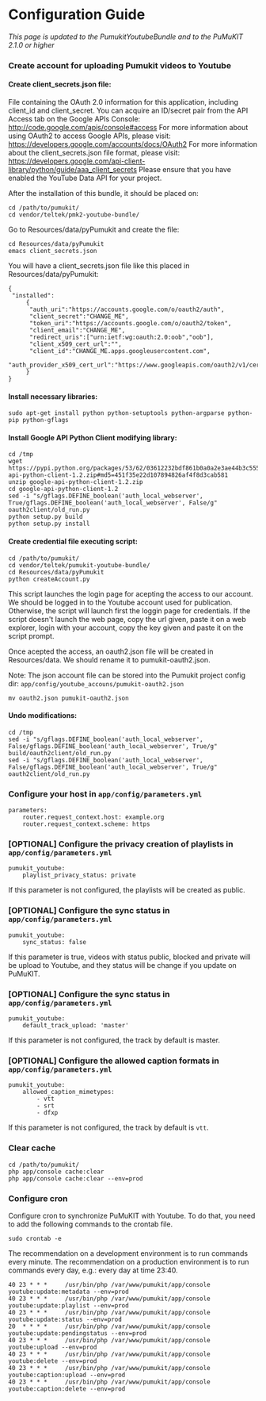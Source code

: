 Configuration Guide
===================

*This page is updated to the PumukitYoutubeBundle and to the PuMuKIT 2.1.0 or higher*

### Create account for uploading Pumukit videos to Youtube

#### Create client_secrets.json file:

File containing the OAuth 2.0 information for this application, including client_id and client_secret. You can acquire an ID/secret pair from the API Access tab on the Google APIs Console:
http://code.google.com/apis/console#access
For more information about using OAuth2 to access Google APIs, please visit:
https://developers.google.com/accounts/docs/OAuth2
For more information about the client_secrets.json file format, please visit:
https://developers.google.com/api-client-library/python/guide/aaa_client_secrets
Please ensure that you have enabled the YouTube Data API for your project.

After the installation of this bundle, it should be placed on:

```
cd /path/to/pumukit/
cd vendor/teltek/pmk2-youtube-bundle/
```

Go to Resources/data/pyPumukit and create the file:

```
cd Resources/data/pyPumukit
emacs client_secrets.json
```

You will have a client_secrets.json file like this placed in Resources/data/pyPumukit:

```
{
 "installed":
     {
      "auth_uri":"https://accounts.google.com/o/oauth2/auth",
      "client_secret":"CHANGE_ME",
      "token_uri":"https://accounts.google.com/o/oauth2/token",
      "client_email":"CHANGE_ME",
      "redirect_uris":["urn:ietf:wg:oauth:2.0:oob","oob"],
      "client_x509_cert_url":"",
      "client_id":"CHANGE_ME.apps.googleusercontent.com",
      "auth_provider_x509_cert_url":"https://www.googleapis.com/oauth2/v1/certs"
     }
}
```

#### Install necessary libraries:

```
sudo apt-get install python python-setuptools python-argparse python-pip python-gflags
```

#### Install Google API Python Client modifying library:

```
cd /tmp
wget https://pypi.python.org/packages/53/62/03612232bdf861b0a0a2e3ae44b3c555e8c8a50eb2d9e472bb29664c0772/google-api-python-client-1.2.zip#md5=451f35e22d107894826af4f8d3cab581
unzip google-api-python-client-1.2.zip
cd google-api-python-client-1.2
sed -i "s/gflags.DEFINE_boolean('auth_local_webserver', True/gflags.DEFINE_boolean('auth_local_webserver', False/g" oauth2client/old_run.py
python setup.py build
python setup.py install
```

#### Create credential file executing script:

```
cd /path/to/pumukit/
cd vendor/teltek/pumukit-youtube-bundle/
cd Resources/data/pyPumukit
python createAccount.py
```

This script launches the login page for acepting the access to our account. We should be logged in to the Youtube account used for publication. Otherwise, the script will launch first the loggin page for credentials. If the script doesn't launch the web page, copy the url given, paste it on a web explorer, login with your account, copy the key given and paste it on the script prompt.

Once acepted the access, an oauth2.json file will be created in Resources/data. We should rename it to pumukit-oauth2.json.

Note: The json account file can be stored into the Pumukit project config dir: `app/config/youtube_accouns/pumukit-oauth2.json`

```
mv oauth2.json pumukit-oauth2.json
```

#### Undo modifications:

```
cd /tmp
sed -i "s/gflags.DEFINE_boolean('auth_local_webserver', False/gflags.DEFINE_boolean('auth_local_webserver', True/g" build/oauth2client/old_run.py
sed -i "s/gflags.DEFINE_boolean('auth_local_webserver', False/gflags.DEFINE_boolean('auth_local_webserver', True/g" oauth2client/old_run.py
```

### Configure your host in `app/config/parameters.yml`

```
parameters:
    router.request_context.host: example.org
    router.request_context.scheme: https
```

### [OPTIONAL] Configure the privacy creation of playlists in `app/config/parameters.yml`

```
pumukit_youtube:
    playlist_privacy_status: private
```

If this parameter is not configured, the playlists will be created as public.


### [OPTIONAL] Configure the sync status in `app/config/parameters.yml`

```
pumukit_youtube:
    sync_status: false
```

If this parameter is true, videos with status public, blocked and private will be upload to Youtube, and they status will be change if you update on PuMuKIT.

### [OPTIONAL] Configure the sync status in `app/config/parameters.yml`

```
pumukit_youtube:
    default_track_upload: 'master'
```

If this parameter is not configured, the track by default is master. 

### [OPTIONAL] Configure the allowed caption formats in `app/config/parameters.yml`

```
pumukit_youtube:
    allowed_caption_mimetypes:
        - vtt
        - srt
        - dfxp
```

If this parameter is not configured, the track by default is `vtt`.


### Clear cache

```
cd /path/to/pumukit/
php app/console cache:clear
php app/console cache:clear --env=prod
```

### Configure cron

Configure cron to synchronize PuMuKIT with Youtube. To do that, you need to add the following commands to the crontab file.

```
sudo crontab -e
```

The recommendation on a development environment is to run commands every minute.
The recommendation on a production environment is to run commands every day, e.g.: every day at time 23:40.

```
40 23 * * *     /usr/bin/php /var/www/pumukit/app/console youtube:update:metadata --env=prod
40 23 * * *     /usr/bin/php /var/www/pumukit/app/console youtube:update:playlist --env=prod
40 23 * * *     /usr/bin/php /var/www/pumukit/app/console youtube:update:status --env=prod
20  * * * *     /usr/bin/php /var/www/pumukit/app/console youtube:update:pendingstatus --env=prod
40 23 * * *     /usr/bin/php /var/www/pumukit/app/console youtube:upload --env=prod
40 23 * * *     /usr/bin/php /var/www/pumukit/app/console youtube:delete --env=prod
40 23 * * *     /usr/bin/php /var/www/pumukit/app/console youtube:caption:upload --env=prod
40 23 * * *     /usr/bin/php /var/www/pumukit/app/console youtube:caption:delete --env=prod
```

